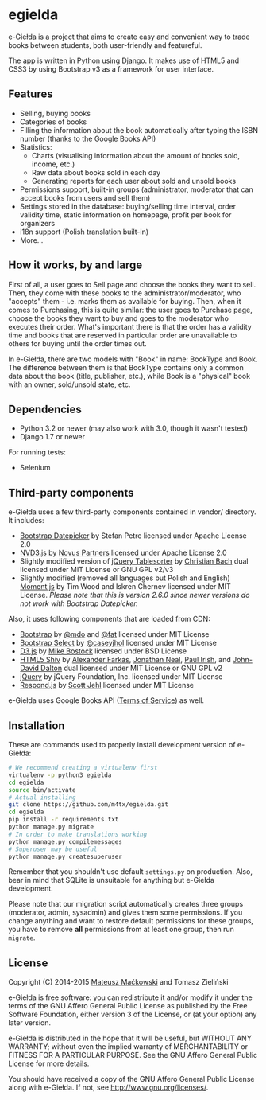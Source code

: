 egielda
=======

e-Giełda is a project that aims to create easy and convenient way to trade books between students, both user-friendly and featureful.

The app is written in Python using Django. It makes use of HTML5 and CSS3 by using Bootstrap v3 as a framework for user interface.

## Features
* Selling, buying books
* Categories of books
* Filling the information about the book automatically after typing the ISBN number (thanks to the Google Books API)
* Statistics:
  * Charts (visualising information about the amount of books sold, income, etc.)
  * Raw data about books sold in each day
  * Generating reports for each user about sold and unsold books
* Permissions support, built-in groups (administrator, moderator that can accept books from users and sell them)
* Settings stored in the database: buying/selling time interval, order validity time, static information on homepage, profit per book for organizers
* i18n support (Polish translation built-in)
* More...

## How it works, by and large
First of all, a user goes to Sell page and choose the books they want to sell. Then, they come with these books to the administrator/moderator, who "accepts" them - i.e. marks them as available for buying. Then, when it comes to Purchasing, this is quite similar: the user goes to Purchase page, choose the books they want to buy and goes to the moderator who executes their order. What's important there is that the order has a validity time and books that are reserved in particular order are unavailable to others for buying until the order times out.

In e-Giełda, there are two models with "Book" in name: BookType and Book. The difference between them is that BookType contains only a common data about the book (title, publisher, etc.), while Book is a "physical" book with an owner, sold/unsold state, etc.

## Dependencies
* Python 3.2 or newer (may also work with 3.0, though it wasn't tested)
* Django 1.7 or newer

For running tests:
* Selenium

## Third-party components
e-Giełda uses a few third-party components contained in vendor/ directory. It includes:
* [Bootstrap Datepicker](http://www.eyecon.ro/bootstrap-datepicker/) by Stefan Petre licensed under Apache License 2.0
* [NVD3.js](http://nvd3.org/) by [Novus Partners](https://www.novus.com/) licensed under Apache License 2.0
* Slightly modified version of [jQuery Tablesorter](http://tablesorter.com/docs/) by [Christian Bach](https://twitter.com/lovepeacenukes) dual licensed under MIT License or GNU GPL v2/v3
* Slightly modified (removed all languages but Polish and English) [Moment.js](http://momentjs.com/) by Tim Wood and Iskren Chernev licensed under MIT License. *Please note that this is version 2.6.0 since newer versions do not work with Bootstrap Datepicker.*

Also, it uses following components that are loaded from CDN:
* [Bootstrap](http://getbootstrap.com/) by [@mdo](http://twitter.com/mdo) and [@fat](http://twitter.com/fat) licensed under MIT License
* [Bootstrap Select](http://silviomoreto.github.io/bootstrap-select/3/) by [@caseyjhol](https://github.com/caseyjhol) licensed under MIT License
* [D3.js](http://d3js.org/) by [Mike Bostock](http://bost.ocks.org/mike/) licensed under BSD License
* [HTML5 Shiv](https://github.com/aFarkas/html5shiv) by [Alexander Farkas](https://github.com/aFarkas/), [Jonathan Neal](https://twitter.com/jon_neal), [Paul Irish](https://twitter.com/paul_irish), and [John-David Dalton](https://twitter.com/jdalton) dual licensed under MIT License or GNU GPL v2
* [jQuery](http://jquery.com/) by jQuery Foundation, Inc. licensed under MIT License
* [Respond.js](https://github.com/scottjehl/Respond) by [Scott Jehl](scottjehl.com) licensed under MIT License

e-Giełda uses Google Books API ([Terms of Service](https://developers.google.com/books/terms)) as well.

## Installation
These are commands used to properly install development version of e-Giełda:

```bash
# We recommend creating a virtualenv first
virtualenv -p python3 egielda
cd egielda
source bin/activate
# Actual installing
git clone https://github.com/m4tx/egielda.git
cd egielda
pip install -r requirements.txt
python manage.py migrate
# In order to make translations working
python manage.py compilemessages
# Superuser may be useful
python manage.py createsuperuser
```
Remember that you shouldn't use default `settings.py` on production. Also, bear in mind that SQLite is unsuitable for anything but e-Giełda development.

Please note that our migration script automatically creates three groups (moderator, admin, sysadmin) and gives them some permissions. If you change anything and want to restore default permissions for these groups, you have to remove **all** permissions from at least one group, then run `migrate`.

## License
Copyright (C) 2014-2015 [Mateusz Maćkowski](http://m4tx.pl) and Tomasz Zieliński

e-Giełda is free software: you can redistribute it and/or modify
it under the terms of the GNU Affero General Public License as
published by the Free Software Foundation, either version 3 of the
License, or (at your option) any later version.

e-Giełda is distributed in the hope that it will be useful,
but WITHOUT ANY WARRANTY; without even the implied warranty of
MERCHANTABILITY or FITNESS FOR A PARTICULAR PURPOSE.  See the
GNU Affero General Public License for more details.

You should have received a copy of the GNU Affero General Public License
along with e-Giełda.  If not, see http://www.gnu.org/licenses/.
